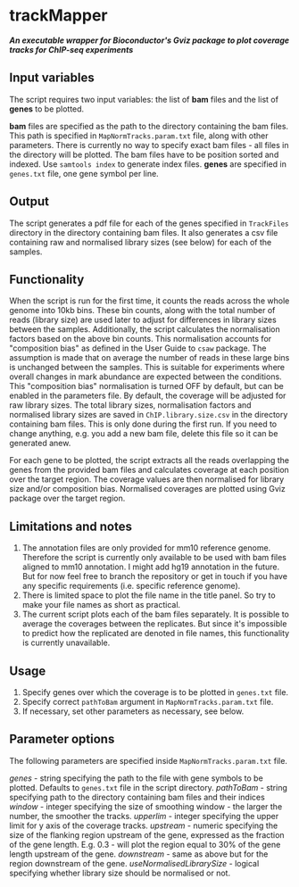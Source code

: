# trackMapper
***An executable wrapper for Bioconductor's Gviz package to plot coverage tracks for ChIP-seq experiments***

## Input variables
The script requires two input variables: the list of **bam** files and the list of **genes** to be plotted.

**bam** files are specified as the path to the directory containing the bam files. This path is specified in `MapNormTracks.param.txt` file, along with other parameters. There is currently no way to specify exact bam files - all files in the directory will be plotted. The bam files have to be position sorted and indexed. Use `samtools index` to generate index files.
**genes** are specified in `genes.txt` file, one gene symbol per line.

## Output
The script generates a pdf file for each of the genes specified in `TrackFiles` directory in the directory containing bam files. It also generates a csv file containing raw and normalised library sizes (see below) for each of the samples.

## Functionality
When the script is run for the first time, it counts the reads across the whole genome into 10kb bins. These bin counts, along with the total number of reads (library size) are used later to adjust for differences in library sizes between the samples. Additionally, the script calculates the normalisation factors based on the above bin counts. This normalisation accounts for "composition bias" as defined in the User Guide to `csaw` package. The assumption is made that on average the number of reads in these large bins is unchanged between the samples. This is suitable for experiments where overall changes in mark abundance are expected between the conditions. This "composition bias" normalisation is turned OFF by default, but can be enabled in the parameters file. By default, the coverage will be adjusted for raw library sizes.
The total library sizes, normalisation factors and normalised library sizes are saved in `ChIP.library.size.csv` in the directory containing bam files. This is only done during the first run. If you need to change anything, e.g. you add a new bam file, delete this file so it can be generated anew.

For each gene to be plotted, the script extracts all the reads overlapping the genes from the provided bam files and calculates coverage at each position over the target region. The coverage values are then normalised for library size and/or composition bias. Normalised coverages are plotted using Gviz package over the target region.

## Limitations and notes
1. The annotation files are only provided for mm10 reference genome. Therefore the script is currently only available to be used with bam files aligned to mm10 annotation. I might add hg19 annotation in the future. But for now feel free to branch the repository or get in touch if you have any specific requirements (i.e. specific reference genome).
2. There is limited space to plot the file name in the title panel. So try to make your file names as short as practical.
3. The current script plots each of the bam files separately. It is possible to average the coverages between the replicates. But since it's impossible to predict how the replicated are denoted in file names, this functionality is currently unavailable.

## Usage
1. Specify genes over which the coverage is to be plotted in `genes.txt` file.
2. Specify correct `pathToBam` argument in `MapNormTracks.param.txt` file.
3. If necessary, set other parameters as necessary, see below.

## Parameter options
The following parameters are specified inside `MapNormTracks.param.txt` file.

*genes* - string specifying the path to the file with gene symbols to be plotted. Defaults to `genes.txt` file in the script directory.
*pathToBam* - string specifying path to the directory containing bam files and their indices
*window* - integer specifying the size of smoothing window - the larger the number, the smoother the tracks.
*upperlim* - integer specifying the upper limit for y axis of the coverage tracks.
*upstream* - numeric specifying the size of the flanking region upstream of the gene, expressed as the fraction of the gene length. E.g. 0.3 - will plot the region equal to 30% of the gene length upstream of the gene. 
*downstream* - same as above but for the region downstream of the gene.
*useNormalisedLibrarySize* - logical specifying whether library size should be normalised or not.
